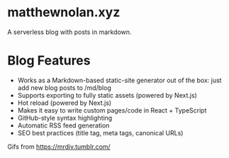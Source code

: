 # matthewnolan.xyz
A serverless blog with posts in markdown.

# Blog Features
- Works as a Markdown-based static-site generator out of the box: just add new blog posts to /md/blog
- Supports exporting to fully static assets (powered by Next.js)
- Hot reload (powered by Next.js)
- Makes it easy to write custom pages/code in React + TypeScript
- GitHub-style syntax highlighting
- Automatic RSS feed generation
- SEO best practices (title tag, meta tags, canonical URLs)


Gifs from https://mrdiv.tumblr.com/